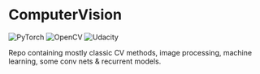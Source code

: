 # ComputerVision
![PyTorch](https://img.shields.io/badge/PyTorch-%23EE4C2C.svg?style=for-the-badge&logo=PyTorch&logoColor=white)  ![OpenCV](https://img.shields.io/badge/opencv-%23white.svg?style=for-the-badge&logo=opencv&logoColor=white) ![Udacity](https://img.shields.io/badge/Udacity-white?style=for-the-badge&logo=udacity&logoColor=15B8E)

Repo containing mostly classic CV methods, image processing, machine learning, some conv nets & recurrent models.

